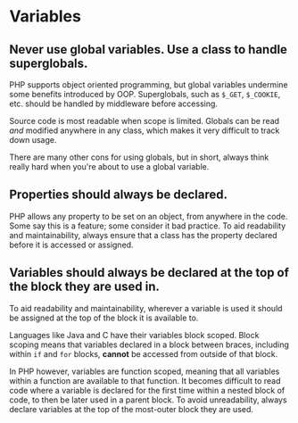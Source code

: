 # Variables

## Never use global variables. Use a class to handle superglobals.

PHP supports object oriented programming, but global variables undermine some benefits introduced by OOP. Superglobals, such as `$_GET`, `$_COOKIE`, etc. should be handled by middleware before accessing.

Source code is most readable when scope is limited. Globals can be read _and_ modified anywhere in any class, which makes it very difficult to track down usage.

There are many other cons for using globals, but in short, always think really hard when you're about to use a global variable.

## Properties should always be declared.

PHP allows any property to be set on an object, from anywhere in the code. Some say this is a feature; some consider it bad practice. To aid readability and maintainability, always ensure that a class has the property declared before it is accessed or assigned.

## Variables should always be declared at the top of the block they are used in.

To aid readability and maintainability, wherever a variable is used it should be assigned at the top of the block it is available to.

Languages like Java and C have their variables block scoped. Block scoping means that variables declared in a block between braces, including within `if` and `for` blocks, **cannot** be accessed from outside of that block.

In PHP however, variables are function scoped, meaning that all variables within a function are available to that function. It becomes difficult to read code where a variable is declared for the first time within a nested block of code, to then be later used in a parent block. To avoid unreadability, always declare variables at the top of the most-outer block they are used.